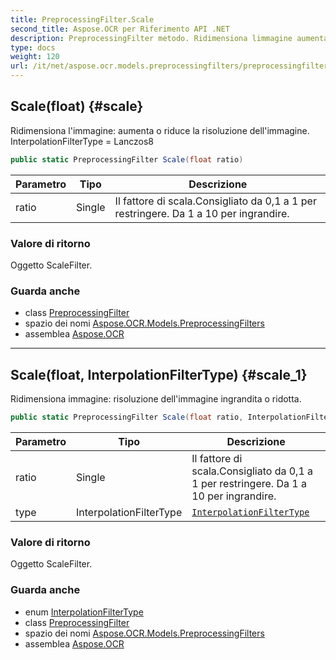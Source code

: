```yaml
---
title: PreprocessingFilter.Scale
second_title: Aspose.OCR per Riferimento API .NET
description: PreprocessingFilter metodo. Ridimensiona limmagine aumenta o riduce la risoluzione dellimmagine. InterpolationFilterType  Lanczos8
type: docs
weight: 120
url: /it/net/aspose.ocr.models.preprocessingfilters/preprocessingfilter/scale/
---
```

## Scale(float) {#scale}

Ridimensiona l'immagine: aumenta o riduce la risoluzione dell'immagine. InterpolationFilterType = Lanczos8

```csharp
public static PreprocessingFilter Scale(float ratio)
```

| Parametro | Tipo | Descrizione |
| --- | --- | --- |
| ratio | Single | Il fattore di scala.Consigliato da 0,1 a 1 per restringere. Da 1 a 10 per ingrandire. |

### Valore di ritorno

Oggetto ScaleFilter.

### Guarda anche

* class [PreprocessingFilter](../)
* spazio dei nomi [Aspose.OCR.Models.PreprocessingFilters](../../preprocessingfilter/)
* assemblea [Aspose.OCR](../../../)

---

## Scale(float, InterpolationFilterType) {#scale_1}

Ridimensiona immagine: risoluzione dell'immagine ingrandita o ridotta.

```csharp
public static PreprocessingFilter Scale(float ratio, InterpolationFilterType type)
```

| Parametro | Tipo | Descrizione |
| --- | --- | --- |
| ratio | Single | Il fattore di scala.Consigliato da 0,1 a 1 per restringere. Da 1 a 10 per ingrandire. |
| type | InterpolationFilterType | [`InterpolationFilterType`](../../../aspose.ocr.filters/interpolationfiltertype/) |

### Valore di ritorno

Oggetto ScaleFilter.

### Guarda anche

* enum [InterpolationFilterType](../../../aspose.ocr.filters/interpolationfiltertype/)
* class [PreprocessingFilter](../)
* spazio dei nomi [Aspose.OCR.Models.PreprocessingFilters](../../preprocessingfilter/)
* assemblea [Aspose.OCR](../../../)


